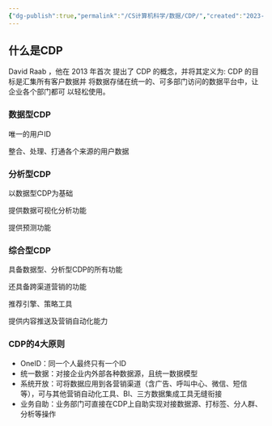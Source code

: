 ```yaml
---
{"dg-publish":true,"permalink":"/CS计算机科学/数据/CDP/","created":"2023-11-20T15:47:06.000+08:00","updated":"2024-03-09T18:08:56.380+08:00"}
---
```


## 什么是CDP

David Raab ，他在 2013 年首次 提出了 CDP 的概念，并将其定义为: CDP 的目标是汇集所有客户数据并 将数据存储在统一的、可多部门访问的数据平台中，让企业各个部门都可 以轻松使用。

### 数据型CDP

唯一的用户ID

整合、处理、打通各个来源的用户数据

### 分析型CDP

以数据型CDP为基础

提供数据可视化分析功能

提供预测功能

### 综合型CDP

具备数据型、分析型CDP的所有功能

还具备跨渠道营销的功能

推荐引擎、策略工具

提供内容推送及营销自动化能力

### CDP的4大原则
- OneID：同一个人最终只有一个ID
- 统一数据：对接企业内外部各种数据源，且统一数据模型
- 系统开放：可将数据应用到各营销渠道（含广告、呼叫中心、微信、短信等），可与其他营销自动化工具、BI、三方数据集成工具无缝衔接
- 业务自助：业务部门可直接在CDP上自助实现对接数据源、打标签、分人群、分析等操作
